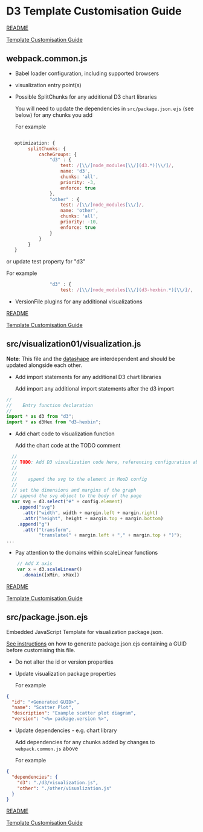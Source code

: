 # D3 Template Customisation Guide

[README](../README.md)

[Template Customisation Guide](./template-customisation-guide.md#webpackcommonjs)

## webpack.common.js

* Babel loader configuration, including supported browsers
* visualization entry point(s)
* Possible SplitChunks for any additional D3 chart libraries

  You will need to update the dependencies in `src/package.json.ejs` (see below) for any chunks you add

  For example

```JavaScript

   optimization: {
        splitChunks: {
            cacheGroups: {
                "d3" : {
                    test: /[\\/]node_modules[\\/](d3.*)[\\/]/,
                    name: 'd3',
                    chunks: 'all',
                    priority: -3,
                    enforce: true
                },
                "other" : {
                    test: /[\\/]node_modules[\\/]/,
                    name: 'other',
                    chunks: 'all',
                    priority: -10,
                    enforce: true
                }
            }
        }
   }
```

 or update test property for "d3"

  For example

```JavaScript
                "d3" : {
                    test: /[\\/]node_modules[\\/](d3-hexbin.*)[\\/]/,
```

* VersionFile plugins for any additional visualizations

[README](../README.md)

[Template Customisation Guide](./template-customisation-guide.md#webpackcommonjs)

## src/visualization01/visualization.js

__Note__: This file and the [datashape](./template-customisation-guide.md#srcvisualization01visualizationdatashapegql) are interdependent and should be updated alongside each other.

* Add import statements for any additional D3 chart libraries

    Add import any additional import statements after the d3 import

```JavaScript
//
//    Entry function declaration
//
import * as d3 from "d3";
import * as d3Hex from "d3-hexbin";
```

* Add chart code to visualization function

    Add the chart code at the TODO comment

```JavaScript
  //
  // TODO: Add D3 visualization code here, referencing configuration above
  //
  //
  //    append the svg to the element in MooD config
  //
  // set the dimensions and margins of the graph
  // append the svg object to the body of the page
  var svg = d3.select("#" + config.element)
    .append("svg")
      .attr("width", width + margin.left + margin.right)
      .attr("height", height + margin.top + margin.bottom)
    .append("g")
      .attr("transform",
            "translate(" + margin.left + "," + margin.top + ")");
...
```

* Pay attention to the domains within scaleLinear functions

```JavaScript
    // Add X axis
    var x = d3.scaleLinear()
      .domain([xMin, xMax])
```

[README](../README.md)

[Template Customisation Guide](./template-customisation-guide.md#srcvisualization01visualizationjs)

## src/package.json.ejs

Embedded JavaScript Template for visualization package.json.

[See instructions](./template-customisation-guide.md#generate-guids) on how to generate package.json.ejs containing a GUID before customising this file.

* Do not alter the id or version properties
* Update visualization package properties

    For example

```JSON
{
  "id": "<Generated GUID>",
  "name": "Scatter Plot",
  "description": "Example scatter plot diagram",
  "version": "<%= package.version %>",
```

* Update dependencies - e.g. chart library

  Add dependencies for any chunks added by changes to `webpack.common.js` above

  For example

```JSON
{
  "dependencies": {
    "d3": "./d3/visualization.js",
    "other": "./other/visualization.js"
  }
}
```

[README](../README.md)

[Template Customisation Guide](./template-customisation-guide.md#srcpackagejsonejs)

